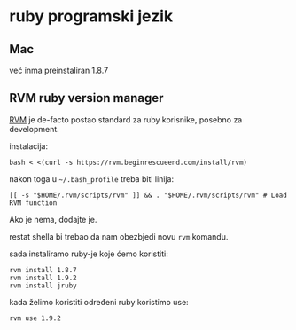 # ruby programski jezik


## Mac

već inma preinstaliran 1.8.7


## RVM ruby version manager

[RVM](https://rvm.beginrescueend.com/) je de-facto postao standard za ruby korisnike, posebno za development.

instalacija:

```
bash < <(curl -s https://rvm.beginrescueend.com/install/rvm)
```

nakon toga u `~/.bash_profile` treba biti linija:

```
[[ -s "$HOME/.rvm/scripts/rvm" ]] && . "$HOME/.rvm/scripts/rvm" # Load RVM function
```

Ako je nema, dodajte je.

restat shella bi trebao da nam obezbjedi novu ```rvm``` komandu.

sada instaliramo ruby-je koje ćemo koristiti:

```
rvm install 1.8.7
rvm install 1.9.2
rvm install jruby
```

kada želimo koristiti određeni ruby koristimo use:
```
rvm use 1.9.2
```


